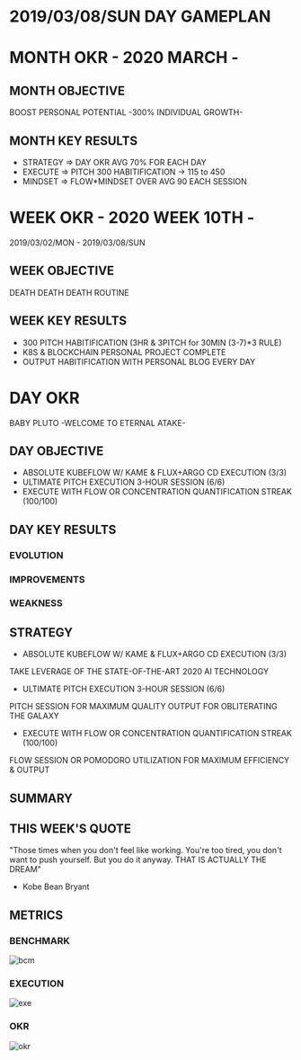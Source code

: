 # 2019/03/08/SUN DAY GAMEPLAN

# MONTH OKR - 2020 MARCH -

## MONTH OBJECTIVE

BOOST PERSONAL POTENTIAL -300% INDIVIDUAL GROWTH-

## MONTH KEY RESULTS

- STRATEGY => DAY OKR AVG 70% FOR EACH DAY
- EXECUTE => PITCH 300 HABITIFICATION -> 115 to 450
- MINDSET => FLOW\*MINDSET OVER AVG 90 EACH SESSION

# WEEK OKR - 2020 WEEK 10TH -

2019/03/02/MON - 2019/03/08/SUN

## WEEK OBJECTIVE

DEATH DEATH DEATH ROUTINE

## WEEK KEY RESULTS

- 300 PITCH HABITIFICATION (3HR & 3PITCH for 30MIN (3-7)\*3 RULE)
- K8S & BLOCKCHAIN PERSONAL PROJECT COMPLETE
- OUTPUT HABITIFICATION WITH PERSONAL BLOG EVERY DAY

# DAY OKR

BABY PLUTO -WELCOME TO ETERNAL ATAKE-

## DAY OBJECTIVE

- ABSOLUTE KUBEFLOW W/ KAME & FLUX+ARGO CD EXECUTION (3/3)
- ULTIMATE PITCH EXECUTION 3-HOUR SESSION (6/6)
- EXECUTE WITH FLOW OR CONCENTRATION QUANTIFICATION STREAK (100/100)

## DAY KEY RESULTS

### EVOLUTION

### IMPROVEMENTS

### WEAKNESS

## STRATEGY

- ABSOLUTE KUBEFLOW W/ KAME & FLUX+ARGO CD EXECUTION (3/3)

TAKE LEVERAGE OF THE STATE-OF-THE-ART 2020 AI TECHNOLOGY

- ULTIMATE PITCH EXECUTION 3-HOUR SESSION (6/6)

PITCH SESSION FOR MAXIMUM QUALITY OUTPUT FOR OBLITERATING THE GALAXY

- EXECUTE WITH FLOW OR CONCENTRATION QUANTIFICATION STREAK (100/100)

FLOW SESSION OR POMODORO UTILIZATION FOR MAXIMUM EFFICIENCY & OUTPUT

## SUMMARY

## THIS WEEK'S QUOTE

"Those times when you don't feel like working. You're too tired, you don't want to push yourself. But you do it anyway. THAT IS ACTUALLY THE DREAM"

- Kobe Bean Bryant

## METRICS

### BENCHMARK

![bcm](https://docs.google.com/spreadsheets/d/e/2PACX-1vTn9MtGt1jOULpuxwqtLcN3Qgv7dXDzoNXQ9ZgpvySLydy_y5wXfC5fB9hLM5SdOlNKC8noS_IsDVjD/pubchart?oid=1838980733&format=image)

### EXECUTION

![exe](https://docs.google.com/spreadsheets/d/e/2PACX-1vSrTUcxr3ugVq61IJYDv5ja7KNUHCZ1utk8Ut7-qs_e54y90UB01T2LRaUfaTcOu63WPMwRehlLKBco/pubchart?oid=1575899504&format=image)

### OKR

![okr](https://docs.google.com/spreadsheets/d/e/2PACX-1vRW2b87vykosa5nLXumLArknC0DWPXQhEW9epAxsX3ngAAk4uPl4uZXvKUaaMHfDo7Y2w7QPUT5TH3x/pubchart?oid=1103479977&format=image)
